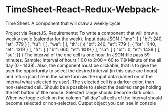 # TimeSheet-React-Redux-Webpack-
Time Sheet. A component that will draw a weekly cycle

Project via ReactJS. Requirements: To write a component that will draw a weekly cycle (calendar for the week). 
Input data JSON 
{
"mo": [ { "bt": 240, "et": 779 } ],
"tu": [ ],
"we": [ ],
"th": [ { "bt": 240, "et": 779 }, { "bt": 1140, "et": 1319 } ],
"fr": [ { "bt": 660, "et": 1019 } ],
"sa": [ { "bt": 0, "et": 1439 } ],
"su": []
} 
The interval of the one cell is one hour. In JSON file pass 59 minutes. 
Sample: Interval of hours 1:00 to 2:00 = 60 to 119 Minute of the all day (0 - 1439). 
Also, the component must be clickable, that is to give the user the opportunity to select the desired interval 
(in this case are hours) and return json file in the same form as the input data (based on of the interval what 
selected by user). The selected cell is a darker color, than non-selected cell. Should be a possible to select 
the desired range holding the left button of the mouse. Selected range should become dark color. 
When we toggle click on the column "all day" all cells of the interval should become selected or non-selected. 
Output object you can see in console
